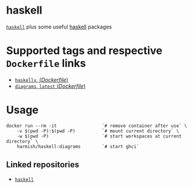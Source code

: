 # haskell

[`haskell`](https://hub.docker.com/_/haskell/) plus some useful [haskell](https://www.haskell.org/) packages

# Supported tags and respective `Dockerfile` links

- [`haskelly`, (*Dockerfile*)](https://github.com/harmishhk/dockerfiles/blob/master/haskell/haskelly/Dockerfile)
- [`diagrams`, `latest` (*Dockerfile*)](https://github.com/harmishhk/dockerfiles/blob/master/haskell/diagrams/Dockerfile)

# Usage

```console
docker run --rm -it                 `# remove container after use` \
    -v $(pwd -P):$(pwd -P)          `# mount current directory` \
    -w $(pwd -P)                    `# start workspaces at current directory` \
    harmish/haskell:diagrams        `# start ghci`
```

## Linked repositories

- [`haskell`](https://hub.docker.com/_/haskell/)
